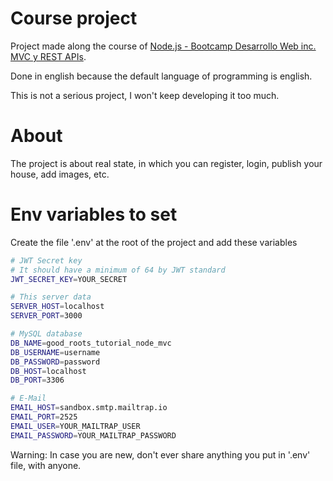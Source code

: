 # Course project

Project made along the course of [Node.js - Bootcamp Desarrollo Web inc. MVC y REST APIs](https://www.udemy.com/course/nodejs-bootcamp-desarrollo-web-mvc-y-rest-apis/).

Done in english because the default language of programming is english.

This is not a serious project, I won't keep developing it too much.

# About

The project is about real state, in which you can register, login, publish your house, add images, etc.

# Env variables to set

Create the file '.env' at the root of the project and add these variables

```bash
# JWT Secret key
# It should have a minimum of 64 by JWT standard
JWT_SECRET_KEY=YOUR_SECRET

# This server data
SERVER_HOST=localhost
SERVER_PORT=3000

# MySQL database
DB_NAME=good_roots_tutorial_node_mvc
DB_USERNAME=username
DB_PASSWORD=password
DB_HOST=localhost
DB_PORT=3306

# E-Mail
EMAIL_HOST=sandbox.smtp.mailtrap.io
EMAIL_PORT=2525
EMAIL_USER=YOUR_MAILTRAP_USER
EMAIL_PASSWORD=YOUR_MAILTRAP_PASSWORD
```

Warning: In case you are new, don't ever share anything you put in '.env' file, with anyone.
